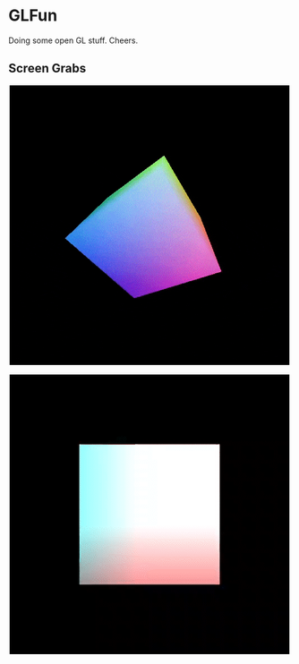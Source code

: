 # GLFun
Doing some open GL stuff. Cheers.
## Screen Grabs
<p align="center">
  <img src="https://github.com/jacktmyers/GLFun/blob/main/grabs/cube.gif"/>
</p>
<p align="center">
  <img src="https://github.com/jacktmyers/GLFun/blob/main/grabs/colorSqaure.gif"/>
</p>
